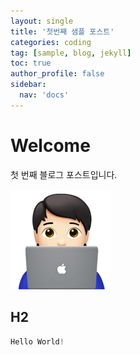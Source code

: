 ```yaml
---
layout: single
title: '첫번째 샘플 포스트'
categories: coding
tag: [sample, blog, jekyll]
toc: true
author_profile: false
sidebar:
  nav: 'docs'
---
```


# Welcome

첫 번째 블로그 포스트입니다.

![technologist](../images/2022-07-06-sample/technologist-7098604.png)

## H2

```js
Hello World!
```
